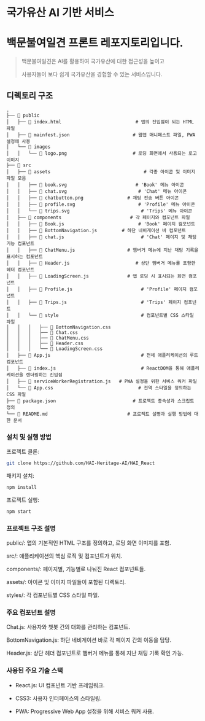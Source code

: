 # 국가유산 AI 기반 서비스 
# 백문불여일견 프론트 레포지토리입니다.

>백문불여일견은 AI를 활용하여 국가유산에 대한 접근성을 높이고
>
>사용자들이 보다 쉽게 국가유산을 경험할 수 있는 서비스입니다.
>
## 디렉토리 구조

    .
    ├── 📂 public                   
    │   ├── 📄 index.html                           # 앱의 진입점이 되는 HTML 파일
    │   ├── 📄 mainfest.json                       # 웹앱 매니페스트 파일, PWA 설정에 사용
    │   └── 📂 images   
    │   │   └── 📄 logo.png                        # 로딩 화면에서 사용되는 로고 이미지
    ├── 📂 src              
    │   ├── 📂 assets                                  # 각종 아이콘 및 이미지 파일 모음
    │   │   ├── 📄 book.svg                         # 'Book' 메뉴 아이콘     
    │   │   ├── 📄 chat.svg                          # 'Chat' 메뉴 아이콘   
    │   │   ├── 📄 chatbutton.png                # 채팅 전송 버튼 아이콘             
    │   │   ├── 📄 profile.svg                       # 'Profile' 메뉴 아이콘     
    │   │   └── 📄 trips.svg                          # 'Trips' 메뉴 아이콘   
    │   ├── 📂 components                         # 각 페이지와 컴포넌트 파일    
    │   │   ├── 📄 Book.js                           # 'Book' 페이지 컴포넌트   
    │   │   ├── 📄 BottomNavigation.js         # 하단 네비게이션 바 컴포넌트                  
    │   │   ├── 📄 chat.js                            # 'Chat' 페이지 및 채팅 기능 컴포넌트
    │   │   ├── 📄 ChatMenu.js                   # 햄버거 메뉴에 지난 채팅 기록을 표시하는 컴포넌트          
    │   │   ├── 📄 Header.js                        # 상단 햄버거 메뉴를 포함한 헤더 컴포넌트      
    │   │   ├── 📄 LoadingScreen.js              # 앱 로딩 시 표시되는 화면 컴포넌트               
    │   │   ├── 📄 Profile.js                         # 'Profile' 페이지 컴포넌트    
    │   │   ├── 📄 Trips.js                           # 'Trips' 페이지 컴포넌트 
    │   │   └── 📂 style                              # 컴포넌트별 CSS 스타일 파일
    │   │   │   ├── 📄 BottomNavigation.css                             
    │   │   │   ├── 📄 Chat.css                             
    │   │   │   ├── 📄 ChatMenu.css                             
    │   │   │   ├── 📄 Header.css                             
    │   │   │   └── 📄 LoadingScreen.css                             
    │   ├── 📄 App.js                                 # 전체 애플리케이션의 루트 컴포넌트
    │   ├── 📄 index.js                               # ReactDOM을 통해 애플리케이션을 렌더링하는 진입점
    │   ├── 📄 serviceWorkerRegistration.js   # PWA 설정을 위한 서비스 워커 파일                           
    │   └── 📄 App.css                               # 전역 스타일을 정의하는 CSS 파일
    ├── 📄 package.json                            # 프로젝트 종속성과 스크립트 정의 
    └── 📄 README.md                             # 프로젝트 설명과 실행 방법에 대한 문서  

### 설치 및 실행 방법

프로젝트 클론:
```bash
git clone https://github.com/HAI-Heritage-AI/HAI_React
```

패키지 설치:
```bash
npm install
```

프로젝트 실행:
```bash
npm start
```

### 프로젝트 구조 설명

public/: 앱의 기본적인 HTML 구조를 정의하고, 로딩 화면 이미지를 포함.

src/: 애플리케이션의 핵심 로직 및 컴포넌트가 위치.

components/: 페이지별, 기능별로 나눠진 React 컴포넌트들.

assets/: 아이콘 및 이미지 파일들이 포함된 디렉토리.

styles/: 각 컴포넌트별 CSS 스타일 파일.

### 주요 컴포넌트 설명

Chat.js: 사용자와 챗봇 간의 대화를 관리하는 컴포넌트.

BottomNavigation.js: 하단 네비게이션 바로 각 페이지 간의 이동을 담당.

Header.js: 상단 헤더 컴포넌트로 햄버거 메뉴를 통해 지난 채팅 기록 확인 가능.

### 사용된 주요 기술 스택

- React.js: UI 컴포넌트 기반 프레임워크.

- CSS3: 사용자 인터페이스의 스타일링.

- PWA: Progressive Web App 설정을 위해 서비스 워커 사용.

